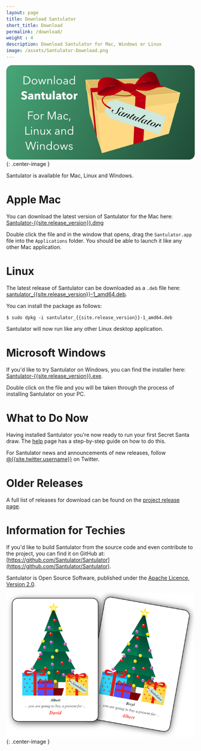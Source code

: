 ```yaml
---
layout: page
title: Download Santulator
short_title: Download
permalink: /download/
weight : 4
description: Download Santulator for Mac, Windows or Linux
image: /assets/Santulator-Download.png
---
```


![Download Santulator](/assets/Santulator-Download-Link.png){: .center-image }

Santulator is available for Mac, Linux and Windows.

# Apple Mac

You can download the latest version of Santulator for the Mac here: [Santulator-{{site.release_version}}.dmg](https://github.com/Santulator/Santulator/releases/download/{{site.release_version}}/Santulator-{{site.release_version}}.dmg)

Double click the file and in the window that opens, drag the `Santulator.app` file into the `Applications` folder.  You should be able to launch it like any other Mac application.

# Linux

The latest release of Santulator can be downloaded as a `.deb` file here: [santulator_{{site.release_version}}-1_amd64.deb](https://github.com/Santulator/Santulator/releases/download/{{site.release_version}}/santulator_{{site.release_version}}-1_amd64.deb).

You can install the package as follows:

~~~
$ sudo dpkg -i santulator_{{site.release_version}}-1_amd64.deb
~~~

Santulator will now run like any other Linux desktop application.

# Microsoft Windows

If you'd like to try Santulator on Windows, you can find the installer here: [Santulator-{{site.release_version}}.exe](https://github.com/Santulator/Santulator/releases/download/{{site.release_version}}/Santulator-{{site.release_version}}.exe).

Double click on the file and you will be taken through the process of installing Santulator on your PC.

# What to Do Now

Having installed Santulator you're now ready to run your first Secret Santa draw.  The [help](/help) page has a step-by-step guide on how to do this.

For Santulator news and announcements of new releases, follow [@{{site.twitter.username}}]({{site.twitter.link}}) on Twitter.

# Older Releases

A full list of releases for download can be found on the [project release page](https://github.com/Santulator/Santulator/releases).

# Information for Techies

If you'd like to build Santulator from the source code and even contribute to the project, you can find it on GitHub at: [https://github.com/Santulator/Santulator](https://github.com/Santulator/Santulator).

Santulator is Open Source Software, published under the [Apache Licence, Version 2.0](http://www.apache.org/licenses/LICENSE-2.0).

![Santulator draw results](/assets/Santulator-Draw-Selection-Two-Cards.png){: .center-image }
